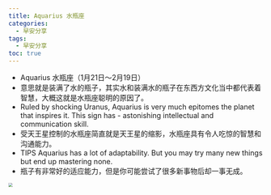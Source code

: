 ```yaml
---
title: Aquarius 水瓶座
categories:
  - 早安分享
tags:
  - 早安分享
toc: true 
---
```



- Aquarius 水瓶座（1月21日～2月19日）
- 意思就是装满了水的瓶子，其实水和装满水的瓶子在东西方文化当中都代表着智慧，大概这就是水瓶座聪明的原因了。
- Ruled by shocking Uranus, Aquarius is very much epitomes the planet that inspires it. This sign has - astonishing intellectual and communication skill.
- 受天王星控制的水瓶座简直就是天王星的缩影，水瓶座具有令人吃惊的智慧和沟通能力。
- TIPS Aquarius has a lot of adaptability. But you may try many new things but end up mastering none.
- 瓶子有非常好的适应能力，但是你可能尝试了很多新事物后却一事无成。



<img src="/img/shuiping.png" style="zoom:50%;" />
